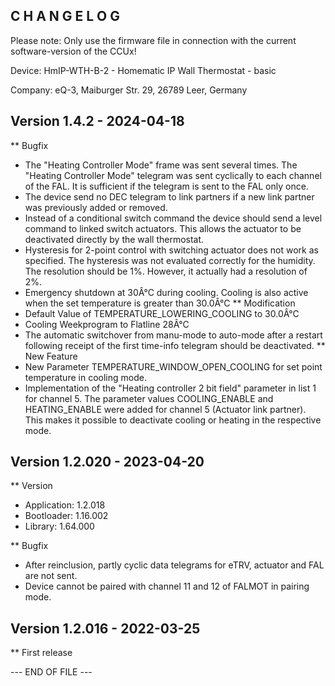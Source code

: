 ﻿C H A N G E L O G
-----------------

Please note: Only use the firmware file in connection with the current software-version of the CCUx!

Device: HmIP-WTH-B-2 - Homematic IP Wall Thermostat - basic

Company: eQ-3, Maiburger Str. 29, 26789 Leer, Germany


Version 1.4.2 - 2024-04-18
--------------------------------------------------------------
** Bugfix
   * The "Heating Controller Mode" frame was sent several times.
      The "Heating Controller Mode" telegram was sent cyclically to each channel of the
      FAL. It is sufficient if the telegram is sent to the FAL only once.
   * The device send no DEC telegram to link partners if a new link partner was
     previously added or removed.
   * Instead of a conditional switch command the device should send a level command to
     linked switch actuators. This allows the actuator to be deactivated directly by the
     wall thermostat.
   * Hysteresis for 2-point control with switching actuator does not work as specified.
     The hysteresis was not evaluated correctly for the humidity. The resolution should
     be 1%. However, it actually had a resolution of 2%.
   * Emergency shutdown at 30Â°C during cooling.
      Cooling is also active when the set temperature is greater than 30.0Â°C
** Modification
   * Default Value of TEMPERATURE_LOWERING_COOLING to 30.0Â°C
   * Cooling Weekprogram to Flatline 28Â°C
   * The automatic switchover from manu-mode to auto-mode after a restart following
     receipt of the first time-info telegram should be deactivated.
** New Feature
   * New Parameter TEMPERATURE_WINDOW_OPEN_COOLING for set point temperature in cooling
     mode.
   * Implementation of the "Heating controller 2 bit field" parameter in list 1 for
     channel 5. The parameter values COOLING_ENABLE and HEATING_ENABLE were added for
     channel 5 (Actuator link partner). This makes it possible to deactivate cooling or
     heating in the respective mode.
     

Version 1.2.020 - 2023-04-20
--------------------------------------------------------------
** Version
   * Application: 1.2.018
   * Bootloader:  1.16.002
   * Library:     1.64.000

** Bugfix
   * After reinclusion, partly cyclic data telegrams for eTRV, actuator and FAL are not
     sent.
   * Device cannot be paired with channel 11 and 12 of FALMOT in pairing mode.


Version 1.2.016 - 2022-03-25
--------------------------------------------------------------

** First release


--- END OF FILE ---


